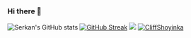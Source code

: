 ### Hi there 👋

<!--
**CliffShoyinka/CliffShoyinka** is a ✨ _special_ ✨ repository because its `README.md` (this file) appears on your GitHub profile.

Here are some ideas to get you started:

- 🔭 I’m currently working on ...
- 🌱 I’m currently learning ...
- 👯 I’m looking to collaborate on ...
- 🤔 I’m looking for help with ...
- 💬 Ask me about ...
- 📫 How to reach me: ...
- 😄 Pronouns: ...
- ⚡ Fun fact: ...
-->
![Serkan's GitHub stats](https://github-readme-stats.vercel.app/api?username=CliffShoyinka&show_icons=true&theme=tokyonight)
[![GitHub Streak](http://github-readme-streak-stats.herokuapp.com?user=CliffShoyinka&theme=tokyonight&hide_border=true&border_radius=5&date_format=M%20j%5B%2C%20Y%5D)](https://git.io/streak-stats)
<a href="[https://wakatime.com"><img src="https://wakatime.com/share/@0f144fc0-8a07-44e0-8f3e-4ae3bfc710e1/5d1e914f-cefb-4c8d-b22e-d27b3bb912fe.png](https://wakatime.com/share/@02f4641e-083b-4863-a6b6-ee589cc3b0af/22ccaa3e-580f-44d2-83fc-636839217f6a.svg)" /></a>
<a href="https://github.com/CliffShoyinka/github-profile-trophy">
            <img src="https://github-profile-trophy.vercel.app/?username=CliffShoyinka&row=1&column=7&theme=darkhub" alt="CliffShoyinka" />
        </a>
    </div>
